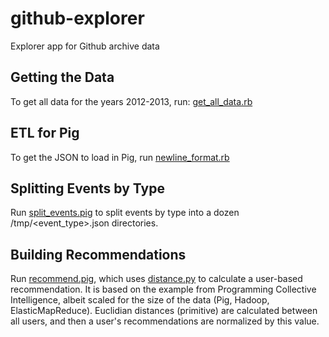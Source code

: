 github-explorer
===============

Explorer app for Github archive data

Getting the Data
----------------
To get all data for the years 2012-2013, run: [get_all_data.rb](https://github.com/rjurney/github-explorer/blob/master/get_all_data.rb)

ETL for Pig
-----------
To get the JSON to load in Pig, run [newline_format.rb](https://github.com/rjurney/github-explorer/blob/master/newline_format.rb)

Splitting Events by Type
------------------------
Run [split_events.pig](https://github.com/rjurney/github-explorer/blob/master/split_events.pig) to split events by type into a dozen /tmp/<event_type>.json directories.

Building Recommendations
------------------------
Run [recommend.pig](https://github.com/rjurney/github-explorer/blob/master/recommend.pig), which uses [distance.py](https://github.com/rjurney/github-explorer/blob/master/distance.py) to calculate a user-based recommendation. It is based on the example from Programming Collective Intelligence, albeit scaled for the size of the data (Pig, Hadoop, ElasticMapReduce). Euclidian distances (primitive) are calculated between all users, and then a user's recommendations are normalized by this value.